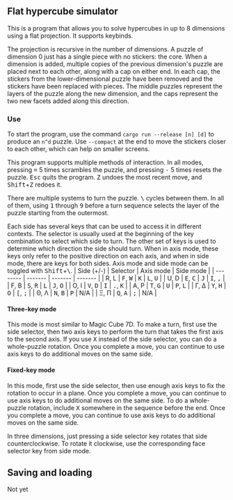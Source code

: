 ## Flat hypercube simulator

This is a program that allows you to solve hypercubes in up to 8 dimensions using a flat projection. It supports keybinds.

The projection is recursive in the number of dimensions. A puzzle of dimension 0 just has a single piece with no stickers: the core. When a dimension is added, multiple copies of the previous dimension's puzzle are placed next to each other, along with a cap on either end. In each cap, the stickers from the lower-dimensional puzzle have been removed and the stickers have been replaced with pieces. The middle puzzles represent the layers of the puzzle along the new dimension, and the caps represent the two new facets added along this direction.

### Use

To start the program, use the command `cargo run --release [n] [d]` to produce an `n^d` puzzle. Use `--compact` at the end to move the stickers closer to each other, which can help on smaller screens.

This program supports multiple methods of interaction. In all modes, pressing <kbd>=</kbd> 5 times scrambles the puzzle, and pressing <kbd>-</kbd> 5 times resets the puzzle. <kbd>Esc</kbd> quits the program. <kbd>Z</kbd> undoes the most recent move, and <kbd>Shift</kbd>+<kbd>Z</kbd> redoes it. 

There are multiple systems to turn the puzzle. <kbd>\\</kbd> cycles between them. In all of them, using <kbd>1</kbd> through <kbd>9</kbd> before a turn sequence selects the layer of the puzzle starting from the outermost.

Each side has several keys that can be used to access it in different contexts. The selector is usually used at the beginning of the key combination to select which side to turn. The other set of keys is used to determine which direction the side should turn. When in axis mode, these keys only refer to the positive direction on each axis, and when in side mode, there are keys for both sides. Axis mode and side mode can be toggled with <kbd>Shift</kbd>+<kbd>\\</kbd>. 
| Side (+/-) | Selector | Axis mode | Side mode |
| -------- | ------- | ------- | ------- |
| R, L | <kbd>F</kbd>, <kbd>W</kbd> | <kbd>K</kbd> | <kbd>L</kbd>, <kbd>U</kbd> |
| U, D | <kbd>E</kbd>, <kbd>C</kbd> | <kbd>J</kbd> | <kbd>I</kbd>, <kbd>,</kbd> |
| F, B | <kbd>S</kbd>, <kbd>R</kbd> | <kbd>L</kbd> | <kbd>J</kbd>, <kbd>O</kbd> |
| O, I | <kbd>V</kbd>, <kbd>D</kbd> | <kbd>I</kbd> | <kbd>.</kbd>, <kbd>K</kbd> |
| A, P | <kbd>T</kbd>, <kbd>G</kbd> | <kbd>U</kbd> | <kbd>P</kbd>, <kbd>L</kbd> |
| Γ, Δ | <kbd>Y</kbd>, <kbd>H</kbd> | <kbd>O</kbd> | <kbd>[</kbd>, <kbd>;</kbd> |
| Θ, Λ | <kbd>N</kbd>, <kbd>B</kbd> | <kbd>P</kbd> | N/A |
| Ξ, Π | <kbd>Q</kbd>, <kbd>A</kbd> | <kbd>;</kbd> | N/A |

#### Three-key mode

This mode is most similar to Magic Cube 7D. To make a turn, first use the side selector, then two axis keys to perform the turn that takes the first axis to the second axis. If you use <kbd>X</kbd> instead of the side selector, you can do a whole-puzzle rotation. Once you complete a move, you can continue to use axis keys to do additional moves on the same side.

#### Fixed-key mode

In this mode, first use the side selector, then use enough axis keys to fix the rotation to occur in a plane. Once you complete a move, you can continue to use axis keys to do additional moves on the same side. To do a whole-puzzle rotation, include <kbd>X</kbd> somewhere in the sequence before the end. Once you complete a move, you can continue to use axis keys to do additional moves on the same side.

In three dimensions, just pressing a side selector key rotates that side counterclockwise. To rotate it clockwise, use the corresponding face selector key from side mode.

## Saving and loading

Not yet